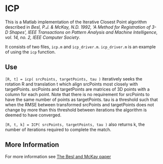 # ICP
This is a Matlab implementation of the Iterative Closest Point algorithm described in *Besl, P.J. & McKay, N.D. 1992, 'A Method for Registration  of 3-D Shapes', IEEE Transactions on Pattern Analysis and Machine Intelligence, vol. 14, no. 2, IEEE Computer Society*.

It consists of two files, `icp.m` and `icp_driver.m`. `icp_driver.m` is an example of using the `icp` function.

## Use
`[R, t] = icp( srcPoints, targetPoints, tau )` iteratively seeks the rotation R and translation t which align srcPoints most closely with targetPoints. srcPoints and targetPoints are matrices of 3D points with a column for each point. Note that there is no requirement for srcPoints to have the same number of points as targetPoints. tau is a threshold such that when the RMSE between transformed srcPoints and targetPoints does not change by more than this threshold between iterations the algorithm is deemed to have converged.

`[R, t, k] = ICP( srcPoints, targetPoints, tau )` also returns k, the number of iterations required to complete the match.

## More Information
For more information see [The Besl and McKay paper](http://graphics.stanford.edu/courses/cs164-09-spring/Handouts/paper_icp.pdf)

